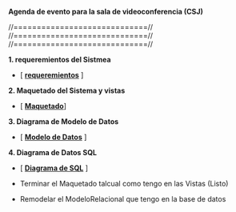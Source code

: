 **Agenda de evento para la sala de videoconferencia (CSJ)**

//=============================//
//=============================//
//=============================//

**1. requeremientos del Sistmea**

- [ [**requeremientos**](https://docs.google.com/document/d/1uBCIgG-iRBufbN0PbgDfeFPKBPIUMVhbzuOZMoY8i8U/edit?usp=sharing) ]

**2. Maquetado del Sistema y vistas**

- [ [**Maquetado**](https://drive.google.com/file/d/14fJ4vHPCbLH6B2NBbWib_937kjS2uO-N/view?usp=sharing)]

**3. Diagrama de Modelo de Datos**

- [ [**Modelo de Datos**](https://drive.google.com/file/d/1RfeFKpV-ow6O_ehS-hkqU8v3ymA3yCpE/view?usp=sharing) ]

**4. Diagrama de Datos SQL**

- [ [**Diagrama de SQL**](https://drive.google.com/file/d/1c021apMsBCIpG9qGdqHSWJ63q0FUjdQr/view?usp=sharing) ]

- Terminar el Maquetado talcual como tengo en las Vistas (Listo)
- Remodelar el ModeloRelacional que tengo en la base de datos
